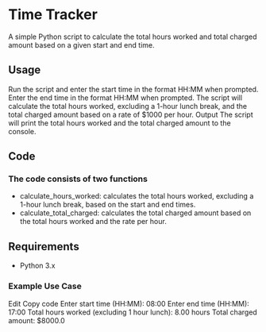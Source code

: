# Time Tracker

A simple Python script to calculate the total hours worked and total charged amount based on a given start and end time.

## Usage

Run the script and enter the start time in the format HH:MM when prompted.
Enter the end time in the format HH:MM when prompted.
The script will calculate the total hours worked, excluding a 1-hour lunch break, and the total charged amount based on a rate of $1000 per hour.
Output
The script will print the total hours worked and the total charged amount to the console.

## Code

### The code consists of two functions

- calculate_hours_worked: calculates the total hours worked, excluding a 1-hour lunch break, based on the start and end times.
- calculate_total_charged: calculates the total charged amount based on the total hours worked and the rate per hour.

## Requirements

- Python 3.x

### Example Use Case

Edit
Copy code
Enter start time (HH:MM): 08:00
Enter end time (HH:MM): 17:00
Total hours worked (excluding 1 hour lunch): 8.00 hours
Total charged amount: $8000.0
